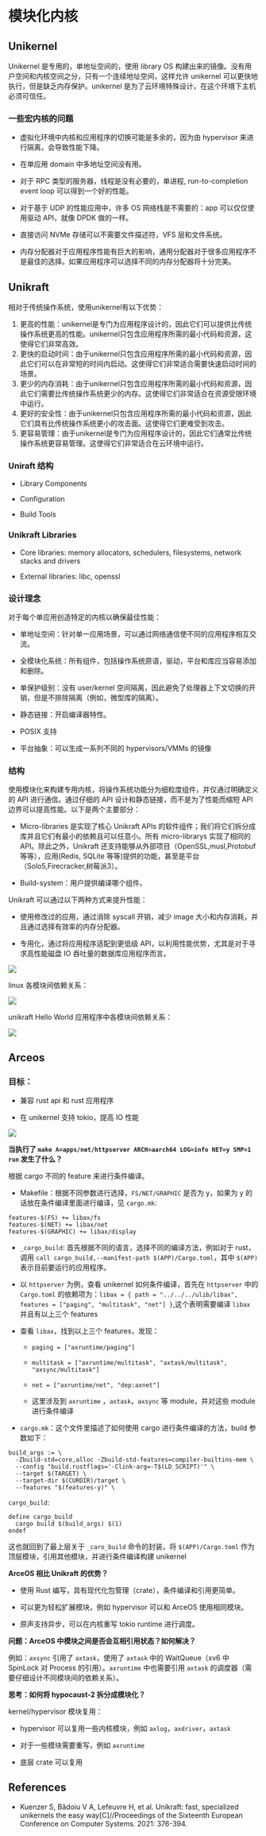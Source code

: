 # 模块化内核

## Unikernel

Unikernel 是专用的，单地址空间的，使用 library OS 构建出来的镜像。没有用户空间和内核空间之分，只有一个连续地址空间，这样允许 unikernel 可以更快地执行，但是缺乏内存保护。unikernel 是为了云环境特殊设计，在这个环境下主机必须可信任。

### 一些宏内核的问题

- 虚拟化环境中内核和应用程序的切换可能是多余的，因为由 hypervisor 来进行隔离，会导致性能下降。

- 在单应用 domain 中多地址空间没有用。

- 对于 RPC 类型的服务器，线程是没有必要的，单进程, run-to-completion event loop 可以得到一个好的性能。

- 对于基于 UDP 的性能应用中，许多 OS 网络栈是不需要的：app 可以仅仅使用驱动 API，就像 DPDK 做的一样。

- 直接访问 NVMe 存储可以不需要文件描述符，VFS 层和文件系统。

- 内存分配器对于应用程序性能有巨大的影响，通用分配器对于很多应用程序不是最佳的选择。如果应用程序可以选择不同的内存分配器将十分完美。

## Unikraft

相对于传统操作系统，使用unikernel有以下优势：

1. 更高的性能：unikernel是专门为应用程序设计的，因此它们可以提供比传统操作系统更高的性能。unikernel只包含应用程序所需的最小代码和资源，这使得它们非常高效。
2. 更快的启动时间：由于unikernel只包含应用程序所需的最小代码和资源，因此它们可以在非常短的时间内启动。这使得它们非常适合需要快速启动时间的场景。
3. 更少的内存消耗：由于unikernel只包含应用程序所需的最小代码和资源，因此它们需要比传统操作系统更少的内存。这使得它们非常适合在资源受限环境中运行。
4. 更好的安全性：由于unikernel只包含应用程序所需的最小代码和资源，因此它们具有比传统操作系统更小的攻击面。这使得它们更难受到攻击。
5. 更容易管理：由于unikernel是专门为应用程序设计的，因此它们通常比传统操作系统更容易管理。这使得它们非常适合在云环境中运行。

### Uniraft 结构

- Library Components

- Configuration

- Build Tools

### Unikraft Libraries

- Core libraries: memory allocators, schedulers, filesystems, network stacks and drivers

- External libraries: libc, openssl

### 设计理念

对于每个单应用创造特定的内核以确保最佳性能：

- 单地址空间：针对单一应用场景，可以通过网络通信使不同的应用程序相互交流。

- 全模块化系统：所有组件，包括操作系统原语，驱动，平台和库应当容易添加和删除。

- 单保护级别：没有 user/kernel 空间隔离，因此避免了处理器上下文切换的开销，但是不排除隔离（例如，微型库的隔离）。

- 静态链接：开启编译器特性。

- POSIX 支持

- 平台抽象：可以生成一系列不同的 hypervisors/VMMs 的镜像

### 结构

使用模块化来构建专用内核，将操作系统功能分为细粒度组件，并仅通过明确定义的 API 进行通信。通过仔细的 API 设计和静态链接，而不是为了性能而缩短 API 边界可以提高性能。以下是两个主要部分：

- Micro-libraries 是实现了核心 Unikraft APIs 的软件组件；我们将它们拆分成库并且它们有最小的依赖且可以任意小。所有 micro-librarys 实现了相同的 API。除此之外，Unikraft 还支持能够从外部项目（OpenSSL,musl,Protobuf 等等），应用(Redis, SQLite 等等)提供的功能，甚至是平台（Solo5,Firecracker,树莓派3）。

- Build-system：用户提供编译哪个组件。

Unikraft 可以通过以下两种方式来提升性能：

- 使用修改过的应用，通过消除 syscall 开销，减少 image 大小和内存消耗，并且通过选择有效率的内存分配器。

- 专用化，通过将应用程序适配到更低级 API，以利用性能优势，尤其是对于寻求高性能磁盘 IO 吞吐量的数据库应用程序而言。

![](moduler-os/unikraft-arch.png)

linux 各模块间依赖关系：

![](moduler-os/linux-dependencies.png)

unikraft Hello World 应用程序中各模块间依赖关系：

![](moduler-os/unikraft-dependencies.png)

## Arceos

### 目标：

- 兼容 rust api 和 rust 应用程序

- 在 unikernel 支持 tokio，提高 IO 性能

![](moduler-os/ArceOS.svg)

**当执行了 `make A=apps/net/httpserver ARCH=aarch64 LOG=info NET=y SMP=1 run` 发生了什么？**

根据 cargo 不同的 feature 来进行条件编译。

- Makefile：根据不同参数进行选择，`FS/NET/GRAPHIC` 是否为 y，如果为 y 的话放在条件编译里面进行编译，见 `cargo.mk`:

```
features-$(FS) += libax/fs
features-$(NET) += libax/net
features-$(GRAPHIC) += libax/display
```

- `_cargo_build`: 首先根据不同的语言，选择不同的编译方法，例如对于 rust，调用 `call cargo_build,--manifest-path $(APP)/Cargo.toml`，其中 `$(APP)` 表示目前要运行的应用程序。

- 以 `httpserver` 为例，查看 unikernel 如何条件编译，首先在 `httpserver` 中的 `Cargo.toml` 的依赖项为：`libax = { path = "../../../ulib/libax", features = ["paging", "multitask", "net"] }`,这个表明需要编译 `libax` 并且有以上三个 features

- 查看 `libax`，找到以上三个 features，发现：
  
  - `paging = ["axruntime/paging"]`
  
  - `multitask = ["axruntime/multitask", "axtask/multitask", "axsync/multitask"]`
  
  - `net = ["axruntime/net", "dep:axnet"]`
  
  - 这里涉及到 `axruntime` ，`axtask`，`axsync` 等 module，并对这些 module 进行条件编译

- `cargo.mk`：这个文件里描述了如何使用 cargo 进行条件编译的方法，build 参数如下：

```
build_args := \
  -Zbuild-std=core,alloc -Zbuild-std-features=compiler-builtins-mem \
  --config "build.rustflags='-Clink-arg=-T$(LD_SCRIPT)'" \
  --target $(TARGET) \
  --target-dir $(CURDIR)/target \
  --features "$(features-y)" \
```

`cargo_build`:

```
define cargo_build
  cargo build $(build_args) $(1)
endef
```

这也就回到了最上层关于 `_caro_build` 命令的封装，将 `$(APP)/Cargo.toml` 作为顶层模块，引用其他模块，并进行条件编译构建 unikernel

**ArceOS 相比 Unikraft 的优势？**

- 使用 Rust 编写，具有现代化包管理（crate），条件编译和引用更简单。

- 可以更为轻松扩展模块，例如 hypervisor 可以和 ArceOS 使用相同模块。

- 原声支持异步，可以在内核重写 tokio runtime 进行调度。

**问题：ArceOS 中模块之间是否会互相引用状态？如何解决？**

例如：`axsync` 引用了 `axtask`，使用了 `axtask` 中的 WaitQueue（xv6 中 SpinLock 对 Process 的引用）。`axruntime` 中也需要引用 `axtask` 的调度器（需要仔细设计不同模块间的依赖关系）。

**思考：如何将 hypocaust-2 拆分成模块化？**

kernel/hypervisor 模块复用：

- hypervisor 可以复用一些内核模块，例如 `axlog`，`axdriver`，`axtask`

- 对于一些模块需要重写，例如 `axruntime`

- 底层 crate 可以复用

## References

- Kuenzer S, Bădoiu V A, Lefeuvre H, et al. Unikraft: fast, specialized unikernels the easy way[C]//Proceedings of the Sixteenth European Conference on Computer Systems. 2021: 376-394.
